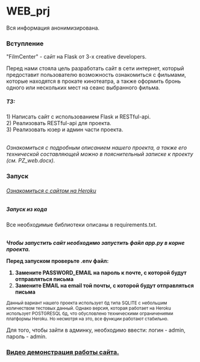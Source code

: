 # WEB_prj
Вся информация анонимизирована.
<h3>Вступление</h3>

"FilmCenter" - сайт на Flask от 3-х creative developers.

Перед нами стояла цель разработать сайт в сети интернет, 
который предоставит пользователю возможность ознакомиться с фильмами, 
которые находятся в прокате кинотеатра, а также оформить бронь одного 
или нескольких мест на сеанс выбранного фильма.

<h5>ТЗ:</h5>
1) Написать сайт с использованием Flask и RESTful-api.<br>
2) Реализовать RESTful-api для проекта.<br>
3) Реализовать юзер и админ части проекта.<br><br>

<i>Ознакомиться с подробным описанием нашего проекта, 
а также его технической составляющей можно в пояснительный записке к проекту (см. PZ_web.docx).</i>

<h3>Запуск</h3>
<h6><a href='http://film-center-prj.herokuapp.com/'>Ознакомиться с сайтом на Heroku</a></h6>

<h5>Запуск из кода</h5>
Все необходимые библиотеки описаны в requirements.txt. <br><br>

<i><b>Чтобы запустить сайт необходимо запустить файл app.py в корне проекта.</b></i>

<b>Перед запуском проверьте .env файл:
1) Замените PASSWORD_EMAIL на пароль к почте, с которой будут отправляться письма
2) Замените EMAIL на email той почты, с которой будут отправляться письма</b>

<small>Данный вариант нашего проекта использует бд типа SQLITE с небольшим количеством тестовых данный. 
Однако версия, которая работает на Heroku использует POSTGRESQL бд, что обусловлено 
техническими ограничениями платформы Heroku. Но несмотря на это, все функции работают стабильно.</small>

Для того, чтобы зайти в админку, необходимо ввести: логин - admin, пароль - admin.

<h3><a href='https://drive.google.com/file/d/1Mmy5mVYOe4CZ60eZ7nnObOy0k8Jy3q4p/view?usp=sharing'>Видео демонстрация работы сайта.</a></h3>
